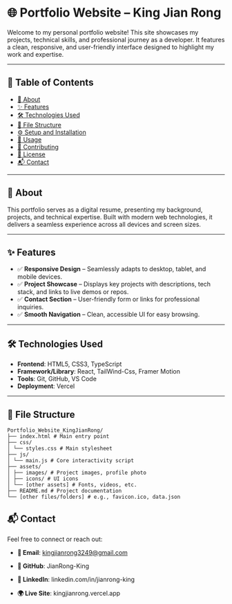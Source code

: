 # 🌐 Portfolio Website – King Jian Rong

Welcome to my personal portfolio website! This site showcases my projects, technical skills, and professional journey as a developer. It features a clean, responsive, and user-friendly interface designed to highlight my work and expertise.

---

## 📑 Table of Contents

- [📌 About](#-about)
- [✨ Features](#-features)
- [🛠️ Technologies Used](#-technologies-used)
- [📁 File Structure](#-file-structure)
- [⚙️ Setup and Installation](#-setup-and-installation)
- [🚀 Usage](#-usage)
- [🤝 Contributing](#-contributing)
- [📄 License](#-license)
- [📬 Contact](#-contact)

---

## 📌 About

This portfolio serves as a digital resume, presenting my background, projects, and technical expertise. Built with modern web technologies, it delivers a seamless experience across all devices and screen sizes.

---

## ✨ Features

- ✅ **Responsive Design** – Seamlessly adapts to desktop, tablet, and mobile devices.
- ✅ **Project Showcase** – Displays key projects with descriptions, tech stack, and links to live demos or repos.
- ✅ **Contact Section** – User-friendly form or links for professional inquiries.
- ✅ **Smooth Navigation** – Clean, accessible UI for easy browsing.

---

## 🛠️ Technologies Used

- **Frontend**: HTML5, CSS3, TypeScript  
- **Framework/Library**: React, TailWind-Css, Framer Motion
- **Tools**: Git, GitHub, VS Code  
- **Deployment**: Vercel

---

## 📁 File Structure
```
Portfolio_Website_KingJianRong/
├── index.html # Main entry point
├── css/
│ └── styles.css # Main stylesheet
├── js/
│ └── main.js # Core interactivity script
├── assets/
│ ├── images/ # Project images, profile photo
│ ├── icons/ # UI icons
│ └── [other assets] # Fonts, videos, etc.
├── README.md # Project documentation
└── [other files/folders] # e.g., favicon.ico, data.json
```

## 📬 Contact
Feel free to connect or reach out:

- **📧 Email**: kingjianrong3249@gmail.com

- **🐙 GitHub**: JianRong-King

- **💼 LinkedIn**: linkedin.com/in/jianrong-king

- **🌍 Live Site**: kingjianrong.vercel.app


